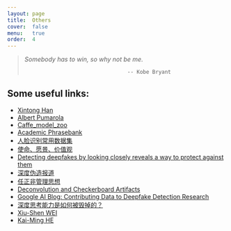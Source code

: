 ```yaml
---
layout: page
title:  Others
cover:  false
menu:   true
order:  4
---
```


> _Somebody has to win, so why not be me._
>
>                                      -- Kobe Bryant

## Some useful links:
* [Xintong Han](http://users.umiacs.umd.edu/~xintong/)
* [Albert Pumarola](https://www.albertpumarola.com/#page)
* [Caffe_model_zoo](http://caffe.berkeleyvision.org/model_zoo.html)
* [Academic Phrasebank](http://www.phrasebank.manchester.ac.uk/)
* [人脸识别常用数据集](https://www.cnblogs.com/ansang/p/8137413.html)
* [使命、愿景、价值观](https://zi.com/w/a/7a6auz)
* [Detecting deepfakes by looking closely reveals a way to protect against them](https://theconversation.com/detecting-deepfakes-by-looking-closely-reveals-a-way-to-protect-against-them-119218)
* [深度伪造报道](http://tv.cctv.com/2019/04/28/VIDE0aLKiWV83f2PrbZDF4G0190428.shtml)
* [任正非管理思想](http://www.ruanyifeng.com/blog/2019/08/ren-zhengfei.html)
* [Deconvolution and Checkerboard Artifacts](https://distill.pub/2016/deconv-checkerboard/)
* [Google AI Blog: Contributing Data to Deepfake Detection Research](https://ai.googleblog.com/2019/09/contributing-data-to-deepfake-detection.html)
* [深度思考能力是如何被毁掉的？](https://bro-res2.flyme.cn/resources/info/index.html?artId=619&mzNewsId=mz619&mzChannelId=280&mzChannelType=meizu&mpBusinessId=619&mpBusinessType=6&mpBusinessSubType=0&mzPushId=88013010565722682753&from=timeline&isappinstalled=0)
* [Xiu-Shen WEI](http://www.weixiushen.com/tutorials.html?utm_source=wechat_session&utm_medium=social&utm_oi=40067351445504&nsukey=QlR%2BHAhHlfZ3jZFk2WiUvuWB1l%2BkEZ9H8VekqENKXEV5tDJCsjekmcE7yN9JrA6XcLakeYE%2BjvasKDTw8yGRcQ%2B5RZLjg2OZ9iJp7DibcTGAgeKpQtyMXOShEVa5Lz524YI3%2BYU%2FlzVNoJ0oUDf7Bg%3D%3D)
* [Kai-Ming HE](http://kaiminghe.com/)

